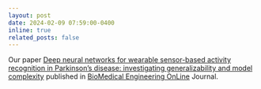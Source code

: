 ```yaml
---
layout: post
date: 2024-02-09 07:59:00-0400
inline: true
related_posts: false
---
```


Our paper [Deep neural networks for wearable sensor-based activity recognition in Parkinson’s disease: investigating generalizability and model complexity](https://link.springer.com/article/10.1186/s12938-024-01214-2) published in [BioMedical Engineering OnLine](https://biomedical-engineering-online.biomedcentral.com/) Journal.